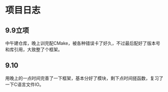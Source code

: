 # 项目日志

## 9.9立项

中午建仓库，晚上训完配CMake，被各种错误卡了好久，不过最后配好了版本号和库引用，大致整了个框架。

## 9.10

用晚上的一点时间完善了一下框架，基本分好了模块，剩下点时间搓函数，复习了一下C语言文件IO。


